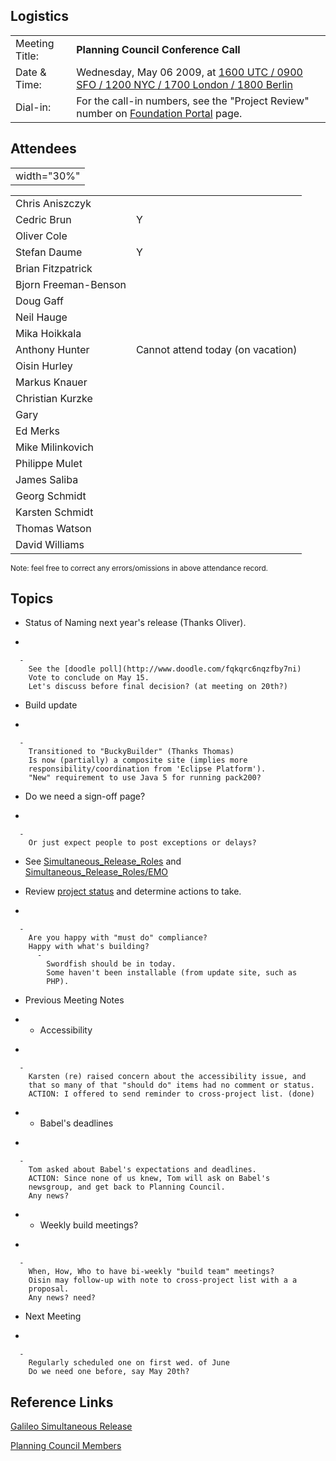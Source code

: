 ## Logistics

|                |                                                                                                                                                                                           |
| -------------- | ----------------------------------------------------------------------------------------------------------------------------------------------------------------------------------------- |
| Meeting Title: | **Planning Council Conference Call**                                                                                                                                                      |
| Date & Time:   | Wednesday, May 06 2009, at [1600 UTC / 0900 SFO / 1200 NYC / 1700 London / 1800 Berlin](http://www.timeanddate.com/worldclock/fixedtime.html?year=2009&month=5&day=6&hour=16&min=0&sec=0) |
| Dial-in:       | For the call-in numbers, see the "Project Review" number on [Foundation Portal](https://dev.eclipse.org/portal/myfoundation/portal/portal.php) page.                                      |

## Attendees

|             |
| ----------- |
| width="30%" |

|                      |                                   |
| -------------------- | --------------------------------- |
| Chris Aniszczyk      |                                   |
| Cedric Brun          | Y                                 |
| Oliver Cole          |                                   |
| Stefan Daume         | Y                                 |
| Brian Fitzpatrick    |                                   |
| Bjorn Freeman-Benson |                                   |
| Doug Gaff            |                                   |
| Neil Hauge           |                                   |
| Mika Hoikkala        |                                   |
| Anthony Hunter       | Cannot attend today (on vacation) |
| Oisin Hurley         |                                   |
| Markus Knauer        |                                   |
| Christian Kurzke     |                                   |
| Gary                 |                                   |
| Ed Merks             |                                   |
| Mike Milinkovich     |                                   |
| Philippe Mulet       |                                   |
| James Saliba         |                                   |
| Georg Schmidt        |                                   |
| Karsten Schmidt      |                                   |
| Thomas Watson        |                                   |
| David Williams       |                                   |

<small>Note: feel free to correct any errors/omissions in above
attendance record.</small>

## Topics

  - Status of Naming next year's release (Thanks Oliver).

<!-- end list -->

  -

      -
        See the [doodle poll](http://www.doodle.com/fqkqrc6nqzfby7ni)
        Vote to conclude on May 15.
        Let's discuss before final decision? (at meeting on 20th?)

<!-- end list -->

  - Build update

<!-- end list -->

  -

      -
        Transitioned to "BuckyBuilder" (Thanks Thomas)
        Is now (partially) a composite site (implies more
        responsibility/coordination from 'Eclipse Platform').
        "New" requirement to use Java 5 for running pack200?

<!-- end list -->

  - Do we need a sign-off page?

<!-- end list -->

  -

      -
        Or just expect people to post exceptions or delays?

<!-- end list -->

  - See
    [Simultaneous_Release_Roles](Simultaneous_Release_Roles "wikilink")
    and
    [Simultaneous_Release_Roles/EMO](Simultaneous_Release_Roles/EMO "wikilink")

<!-- end list -->

  - Review [project
    status](http://www.eclipse.org/projects/galileo_status.php) and
    determine actions to take.

<!-- end list -->

  -

      -
        Are you happy with "must do" compliance?
        Happy with what's building?
          -
            Swordfish should be in today.
            Some haven't been installable (from update site, such as
            PHP).

<!-- end list -->

  - Previous Meeting Notes

<!-- end list -->

  -   - Accessibility

<!-- end list -->

  -

      -
        Karsten (re) raised concern about the accessibility issue, and
        that so many of that "should do" items had no comment or status.
        ACTION: I offered to send reminder to cross-project list. (done)

<!-- end list -->

  -   - Babel's deadlines

<!-- end list -->

  -

      -
        Tom asked about Babel's expectations and deadlines.
        ACTION: Since none of us knew, Tom will ask on Babel's
        newsgroup, and get back to Planning Council.
        Any news?

<!-- end list -->

  -   - Weekly build meetings?

<!-- end list -->

  -

      -
        When, How, Who to have bi-weekly "build team" meetings?
        Oisin may follow-up with note to cross-project list with a a
        proposal.
        Any news? need?

<!-- end list -->

  - Next Meeting

<!-- end list -->

  -

      -
        Regularly scheduled one on first wed. of June
        Do we need one before, say May 20th?

## Reference Links

[Galileo Simultaneous Release](Galileo_Simultaneous_Release "wikilink")

[Planning Council
Members](http://www.eclipse.org/org/foundation/council.php#planning)